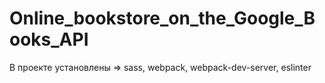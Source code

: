 # Online_bookstore_on_the_Google_Books_API

В проекте установлены => sass, webpack, webpack-dev-server, eslinter
